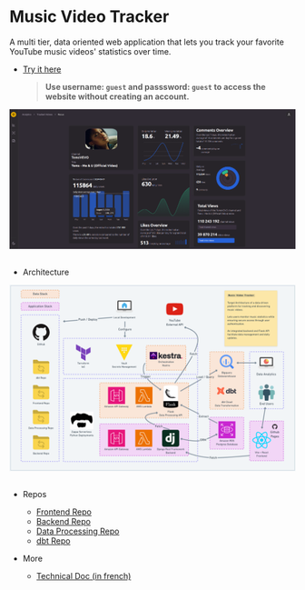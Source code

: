 # Music Video Tracker

A multi tier, data oriented web application that lets you track your favorite YouTube music videos' statistics over time.
- [Try it here](https://caidam.github.io/project-project-front)
    > **Use username: `guest` and passsword: `guest` to access the website without creating an account.**

<img src="./misc/focus_page.png" alt="Description" width=800 >

##

- Architecture

<img src="./misc/project-project-target-architecture.png" alt="Description" width=800>

##

- Repos

  - [Frontend Repo]()
  - [Backend Repo]()
  - [Data Processing Repo]()
  - [dbt Repo]()

- More

  - [Technical Doc (in french)]()
